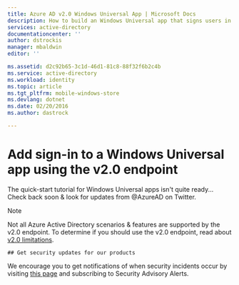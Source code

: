```yaml
---
title: Azure AD v2.0 Windows Universal App | Microsoft Docs
description: How to build an Windows Universal app that signs users in with both personal Microsoft Account and work or school accounts.
services: active-directory
documentationcenter: ''
author: dstrockis
manager: mbaldwin
editor: ''

ms.assetid: d2c92b65-3c1d-46d1-81c8-88f32f6b2c4b
ms.service: active-directory
ms.workload: identity
ms.topic: article
ms.tgt_pltfrm: mobile-windows-store
ms.devlang: dotnet
ms.date: 02/20/2016
ms.author: dastrock

---
```

# Add sign-in to a Windows Universal app using the v2.0 endpoint
  The quick-start tutorial for Windows Universal apps isn't quite ready... Check back soon & look for updates from @AzureAD on Twitter.

> [!NOTE]
> Not all Azure Active Directory scenarios & features are supported by the v2.0 endpoint.  To determine if you should use the v2.0 endpoint, read about [v2.0 limitations](active-directory-v2-limitations.md).
> 
> 

    ## Get security updates for our products

We encourage you to get notifications of when security incidents occur by visiting [this page](https://technet.microsoft.com/security/dd252948) and subscribing to Security Advisory Alerts.

